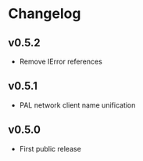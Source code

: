 # Changelog

## v0.5.2

* Remove IError references

## v0.5.1

* PAL network client name unification

## v0.5.0

* First public release
